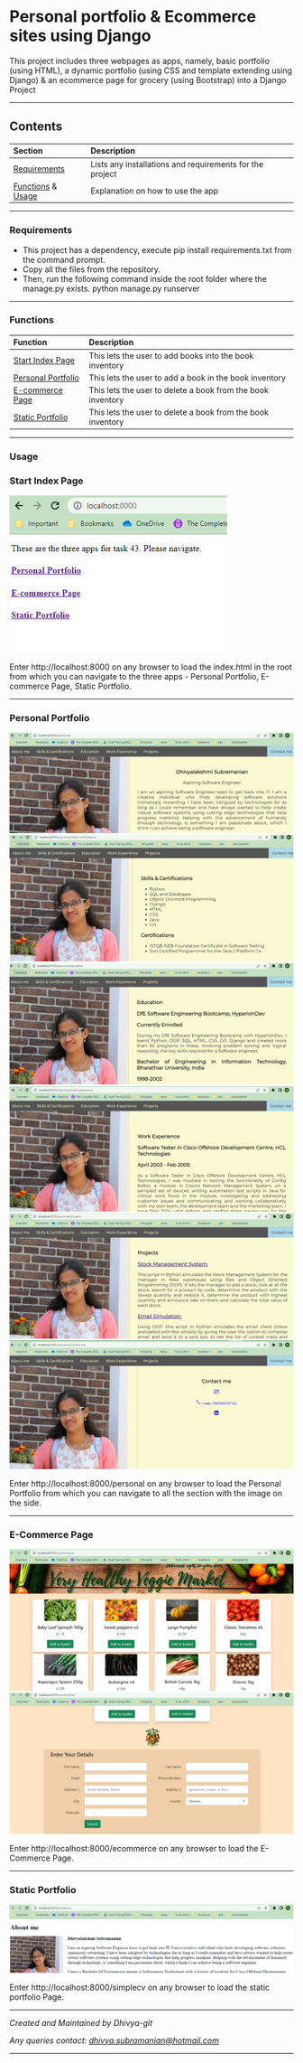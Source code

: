 # Personal portfolio & Ecommerce sites using Django
This project includes three webpages as apps, namely, basic portfolio (using HTML),
a dynamic portfolio (using CSS and template extending using Django) & an ecommerce page for grocery (using Bootstrap) into a Django Project

---
## Contents
| Section | Description |
| :--- | :--- |
| [Requirements](#requirements) | Lists any installations and requirements for the project |
| [Functions](#functions) & [Usage](#usage) | Explanation on how to use the app |

---
### **Requirements**
* This project has a dependency, execute pip install requirements.txt from the command prompt.
* Copy all the files from the repository.
* Then, run the following command inside the root folder where the manage.py exists.
    python manage.py runserver

---
### **Functions**
| Function | Description |
| :--- | :--- |
| [Start Index Page](#start-index-page) | This lets the user to add books into the book inventory |
| [Personal Portfolio](#personal-portfolio) | This lets the user to add a book in the book inventory |
| [E-commerce Page](#e-commerce-page) | This lets the user to delete a book from the book inventory |
| [Static Portfolio](#static-portfolio) | This lets the user to delete a book from the book inventory |

---
### **Usage**
### Start Index Page
![Index screen](images/index_page.PNG)

Enter http://localhost:8000 on any browser to load the index.html in the root from which you can navigate to the three apps - Personal Portfolio, E-commerce Page, Static Portfolio.

---
### Personal Portfolio
![Personal Portfolio](images/personal_start.PNG)
![Personal Portfolio](images/personal_skills.PNG)
![Personal Portfolio](images/personal_education.PNG)
![Personal Portfolio](images/personal_work.PNG)
![Personal Portfolio](images/personal_projects.PNG)
![Personal Portfolio](images/personal_contact.PNG)

Enter http://localhost:8000/personal on any browser to load the Personal Portfolio from which you can navigate to all the section with the image on the side.

---
### E-Commerce Page
![E-commerce Page](images/ecommerce_page1.PNG)
![E-commerce Page](images/ecommerce_page2.PNG)

Enter http://localhost:8000/ecommerce on any browser to load the E-Commerce Page.

---
### Static Portfolio
![Static Portfolio](images/static_portfolio.PNG)

Enter http://localhost:8000/simplecv on any browser to load the static portfolio Page.

---

*Created and Maintained by Dhivya-git*

*Any queries contact: dhivya.subramanian@hotmail.com*

---